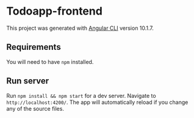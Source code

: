 # Todoapp-frontend

This project was generated with [Angular CLI](https://github.com/angular/angular-cli) version 10.1.7.

## Requirements

You will need to have `npm` installed.

## Run server

Run `npm install && npm start` for a dev server. Navigate to `http://localhost:4200/`. The app will automatically reload if you change any of the source files.
